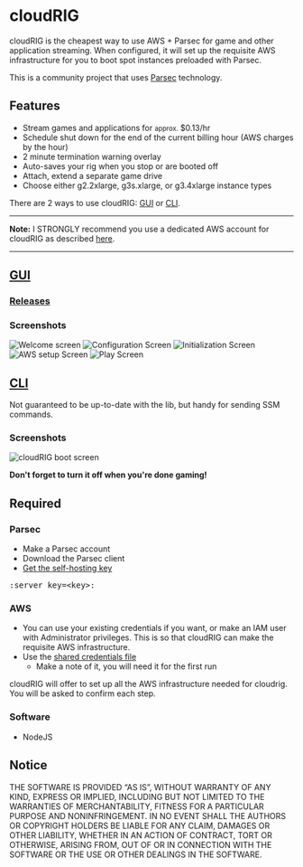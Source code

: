 # cloudRIG

cloudRIG is the cheapest way to use AWS + Parsec for game and other application streaming. When configured, it will set up the requisite AWS infrastructure for you to boot spot instances preloaded with Parsec.

This is a community project that uses [Parsec](https://parsecgaming.com/) technology.

## Features

* Stream games and applications for <small>approx.</small> $0.13/hr
* Schedule shut down for the end of the current billing hour (AWS charges by the hour)
* 2 minute termination warning overlay
* Auto-saves your rig when you stop or are booted off
* Attach, extend a separate game drive
* Choose either g2.2xlarge, g3s.xlarge, or g3.4xlarge instance types

There are 2 ways to use cloudRIG: [GUI](#gui) or [CLI](#cli).

---

**Note:** I STRONGLY recommend you use a dedicated AWS account for cloudRIG as described [here](https://github.com/williamparry/cloudRIG/wiki/AWS-Testing#setting-up-a-test-account).

---

## [GUI](https://github.com/williamparry/cloudRIG/tree/master/gui)

### [Releases](https://github.com/williamparry/cloudRIG/releases)

### Screenshots

![Welcome screen](https://user-images.githubusercontent.com/348091/42406162-814bc76a-81e5-11e8-800d-84fb5e84a413.png)
![Configuration Screen](https://user-images.githubusercontent.com/348091/42406163-817fb4d0-81e5-11e8-979f-1918732aca61.png)
![Initialization Screen](https://user-images.githubusercontent.com/348091/42406160-80e67fea-81e5-11e8-9c81-31cb07548666.png)
![AWS setup Screen](https://user-images.githubusercontent.com/348091/42418364-18d057c0-82e2-11e8-9877-c58a3120c0dd.png)
![Play Screen](https://user-images.githubusercontent.com/348091/42418357-ef8cd33e-82e1-11e8-838c-087e5422c0d5.png)

## [CLI](https://github.com/williamparry/cloudRIG/tree/master/cli)

Not guaranteed to be up-to-date with the lib, but handy for sending SSM commands.

### Screenshots

![cloudRIG boot screen](https://user-images.githubusercontent.com/348091/31599523-1df1ff3e-b253-11e7-9afc-22b37d4cec04.png)

**Don't forget to turn it off when you're done gaming!**

## Required

### Parsec

* Make a Parsec account
* Download the Parsec client
* [Get the self-hosting key](https://parsecgaming.com/server-key)

<pre>:server_key=&lt;key&gt;:</pre>

### AWS

* You can use your existing credentials if you want, or make an IAM user with Administrator privileges. This is so that cloudRIG can make the requisite AWS infrastructure.
* Use the [shared credentials file](http://docs.aws.amazon.com/sdk-for-javascript/v2/developer-guide/loading-node-credentials-shared.html)
    * Make a note of it, you will need it for the first run

cloudRIG will offer to set up all the AWS infrastructure needed for cloudrig. You will be asked to confirm each step.

### Software

* NodeJS

## Notice

THE SOFTWARE IS PROVIDED “AS IS”, WITHOUT WARRANTY OF ANY KIND, EXPRESS OR IMPLIED, INCLUDING BUT NOT LIMITED TO THE WARRANTIES OF MERCHANTABILITY, FITNESS FOR A PARTICULAR PURPOSE AND NONINFRINGEMENT. IN NO EVENT SHALL THE AUTHORS OR COPYRIGHT HOLDERS BE LIABLE FOR ANY CLAIM, DAMAGES OR OTHER LIABILITY, WHETHER IN AN ACTION OF CONTRACT, TORT OR OTHERWISE, ARISING FROM, OUT OF OR IN CONNECTION WITH THE SOFTWARE OR THE USE OR OTHER DEALINGS IN THE SOFTWARE.
